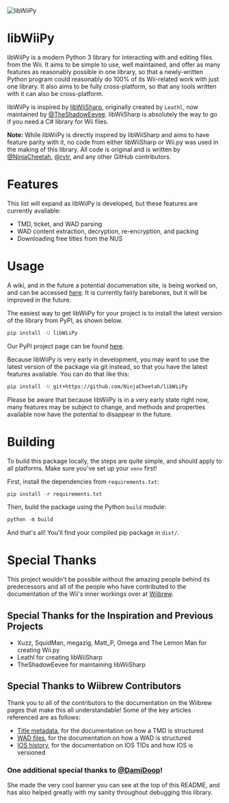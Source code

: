 ![libWiiPy](https://github.com/NinjaCheetah/libWiiPy/assets/58050615/80093c68-b86e-4b96-87b7-db3855382ca8)
# libWiiPy
libWiiPy is a modern Python 3 library for interacting with and editing files from the Wii. It aims to be simple to use, well maintained, and offer as many features as reasonably possible in one library, so that a newly-written Python program could reasonably do 100% of its Wii-related work with just one library. It also aims to be fully cross-platform, so that any tools written with it can also be cross-platform.

libWiiPy is inspired by [libWiiSharp](https://github.com/TheShadowEevee/libWiiSharp), originally created by `Leathl`, now maintained by [@TheShadowEevee](https://github.com/TheShadowEevee). libWiiSharp is absolutely the way to go if you need a C# library for Wii files.

**Note:** While libWiiPy is directly inspired by libWiiSharp and aims to have feature parity with it, no code from either libWiiSharp or Wii.py was used in the making of this library. All code is original and is written by [@NinjaCheetah](https://github.com/NinjaCheetah), [@rvtr](https://github.com/rvtr), and any other GitHub contributors.

# Features
This list will expand as libWiiPy is developed, but these features are currently available:
- TMD, ticket, and WAD parsing
- WAD content extraction, decryption, re-encryption, and packing
- Downloading free titles from the NUS

# Usage
A wiki, and in the future a potential documenation site, is being worked on, and can be accessed [here](https://github.com/NinjaCheetah/libWiiPy/wiki). It is currently fairly barebones, but it will be improved in the future.

The easiest way to get libWiiPy for your project is to install the latest version of the library from PyPI, as shown below. 
```sh
pip install -U libWiiPy
```
Our PyPI project page can be found [here](https://pypi.org/project/libWiiPy/).

Because libWiiPy is very early in development, you may want to use the latest version of the package via git instead, so that you have the latest features available. You can do that like this:
```sh
pip install -U git+https://github.com/NinjaCheetah/libWiiPy
```
Please be aware that because libWiiPy is in a very early state right now, many features may be subject to change, and methods and properties available now have the potential to disappear in the future.

# Building
To build this package locally, the steps are quite simple, and should apply to all platforms. Make sure you've set up your `venv` first!

First, install the dependencies from `requirements.txt`:
```py
pip install -r requirements.txt
```

Then, build the package using the Python `build` module:
```py
python -m build
```

And that's all! You'll find your compiled pip package in `dist/`.

# Special Thanks
This project wouldn't be possible without the amazing people behind its predecessors and all of the people who have contributed to the documentation of the Wii's inner workings over at [Wiibrew](https://wiibrew.org).

## Special Thanks for the Inspiration and Previous Projects
- Xuzz, SquidMan, megazig, Matt_P, Omega and The Lemon Man for creating Wii.py
- Leathl for creating libWiiSharp
- TheShadowEevee for maintaining libWiiSharp

## Special Thanks to Wiibrew Contributors
Thank you to all of the contributors to the documentation on the Wiibrew pages that make this all understandable! Some of the key articles referenced are as follows:
- [Title metadata](https://wiibrew.org/wiki/Title_metadata), for the documentation on how a TMD is structured
- [WAD files](https://wiibrew.org/wiki/WAD_files), for the documentation on how a WAD is structured
- [IOS history](https://wiibrew.org/wiki/IOS_history), for the documentation on IOS TIDs and how IOS is versioned

### One additional special thanks to [@DamiDoop](https://github.com/DamiDoop)!
She made the very cool banner you can see at the top of this README, and has also helped greatly with my sanity throughout debugging this library.

